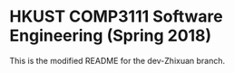 # HKUST COMP3111 Software Engineering (Spring 2018)

This is the modified README for the dev-Zhixuan branch.




